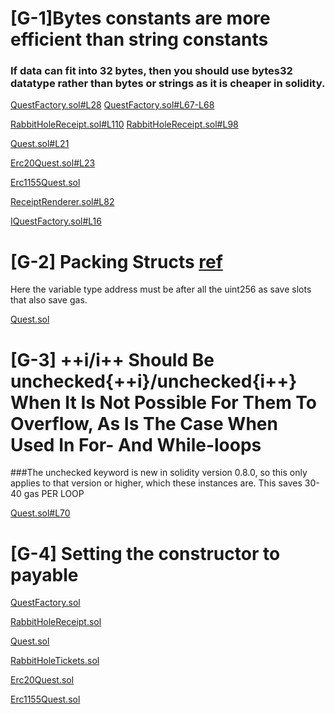 # [G-1]Bytes constants are more efficient than string constants

### If data can fit into 32 bytes, then you should use bytes32 datatype rather than bytes or strings as it is cheaper in solidity.

[QuestFactory.sol#L28](https://github.com/rabbitholegg/quest-protocol/blob/8c4c1f71221570b14a0479c216583342bd652d8d/contracts/QuestFactory.sol#L28)
[QuestFactory.sol#L67-L68](https://github.com/rabbitholegg/quest-protocol/blob/8c4c1f71221570b14a0479c216583342bd652d8d/contracts/QuestFactory.sol#L67-L68)


[RabbitHoleReceipt.sol#L110](https://github.com/rabbitholegg/quest-protocol/blob/8c4c1f71221570b14a0479c216583342bd652d8d/contracts/RabbitHoleReceipt.sol#L110)
[RabbitHoleReceipt.sol#L98](https://github.com/rabbitholegg/quest-protocol/blob/8c4c1f71221570b14a0479c216583342bd652d8d/contracts/RabbitHoleReceipt.sol#L98)

[Quest.sol#L21](https://github.com/rabbitholegg/quest-protocol/blob/8c4c1f71221570b14a0479c216583342bd652d8d/contracts/Quest.sol#L21)

[Erc20Quest.sol#L23](https://github.com/rabbitholegg/quest-protocol/blob/8c4c1f71221570b14a0479c216583342bd652d8d/contracts/Erc20Quest.sol#L23)

[Erc1155Quest.sol](https://github.com/rabbitholegg/quest-protocol/blob/8c4c1f71221570b14a0479c216583342bd652d8d/contracts/Erc1155Quest.sol)

[ReceiptRenderer.sol#L82](https://github.com/rabbitholegg/quest-protocol/blob/8c4c1f71221570b14a0479c216583342bd652d8d/contracts/ReceiptRenderer.sol#L82)

[IQuestFactory.sol#L16](https://github.com/rabbitholegg/quest-protocol/blob/8c4c1f71221570b14a0479c216583342bd652d8d/contracts/interfaces/IQuestFactory.sol#L16)

# [G-2] Packing Structs [ref](https://dev.to/javier123454321/solidity-gas-optimizations-pt-3-packing-structs-23f4)

Here the variable type address must be after all the uint256 as save slots that also save gas.

[Quest.sol](https://github.com/rabbitholegg/quest-protocol/blob/8c4c1f71221570b14a0479c216583342bd652d8d/contracts/Quest.sol#L14-L22)

# [G-3] ++i/i++ Should Be unchecked{++i}/unchecked{i++} When It Is Not Possible For Them To Overflow, As Is The Case When Used In For- And While-loops

###The unchecked keyword is new in solidity version 0.8.0, so this only applies to that version or higher, which these instances are. This saves 30-40 gas PER LOOP

[Quest.sol#L70](https://github.com/rabbitholegg/quest-protocol/blob/8c4c1f71221570b14a0479c216583342bd652d8d/contracts/Quest.sol#L70)

# [G-4] Setting the constructor to payable

[QuestFactory.sol](https://github.com/rabbitholegg/quest-protocol/blob/8c4c1f71221570b14a0479c216583342bd652d8d/contracts/QuestFactory.sol)

[RabbitHoleReceipt.sol](https://github.com/rabbitholegg/quest-protocol/blob/8c4c1f71221570b14a0479c216583342bd652d8d/contracts/RabbitHoleReceipt.sol)

[Quest.sol](https://github.com/rabbitholegg/quest-protocol/blob/8c4c1f71221570b14a0479c216583342bd652d8d/contracts/Quest.sol)

[RabbitHoleTickets.sol](https://github.com/rabbitholegg/quest-protocol/blob/8c4c1f71221570b14a0479c216583342bd652d8d/contracts/RabbitHoleTickets.sol)

[Erc20Quest.sol](https://github.com/rabbitholegg/quest-protocol/blob/8c4c1f71221570b14a0479c216583342bd652d8d/contracts/Erc20Quest.sol)

[Erc1155Quest.sol](https://github.com/rabbitholegg/quest-protocol/blob/8c4c1f71221570b14a0479c216583342bd652d8d/contracts/Erc1155Quest.sol)






